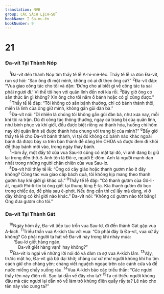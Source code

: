 ```yaml
---
translation: NVB
group: CÁC SÁCH LỊCH-SỬ
bookName: I Sa-mu-ên 
bookNumber: 9
---
```


<div class="title"><h1>21</h1><h3>Đa-vít Tại Thành Nóp </h3></div>
<span class="verse 1sa_21_1"> <sup>1</sup>Đa-vít đến thành Nóp tìm thầy tế lễ A-hi-mê-léc. Thầy tế lễ ra đón Đa-vít, run sợ hỏi: “Sao ông đi một mình, không có ai đi theo ông cả?” </span>
<span class="verse 1sa_21_2"><sup>2</sup>Đa-vít đáp: “Vua giao công tác cho tôi và dặn: ‘Đừng cho ai biết gì về công tác ta sai phái ngươi đi.’ Vì thế tôi hẹn với quân lính đến nơi kia rồi. </span>
<span class="verse 1sa_21_3"><sup>3</sup>Bây giờ ông có sẵn thức ăn gì không? Xin ông cho tôi năm ổ bánh hoặc có gì cũng được.” <br/></span>
<span class="verse 1sa_21_4"> <sup>4</sup>Thầy tế lễ đáp: “Tôi không có sẵn bánh thường, chỉ có bánh thánh thôi, miễn là lính của ông giữ mình, không gần gũi đàn bà.” <br/></span>
<span class="verse 1sa_21_5"> <sup>5</sup>Đa-vít nói: “Dĩ nhiên là chúng tôi không gần gũi đàn bà, như xưa nay, mỗi khi tôi ra trận. Dù đi công tác thông thường, ngay cả trang bị của quân lính, như binh phục và khí giới, đều được biệt riêng và thánh hóa, huống chi hôm nay khi quân lính sẽ được thánh hóa chung với trang bị của mình?” </span>
<span class="verse 1sa_21_6"><sup>6</sup>Bấy giờ thầy tế lễ cho Đa-vít bánh thánh, vì tại đó không có bánh nào khác ngoài bánh đã được bày ra trên bàn thánh để dâng lên CHÚA và được đem đi khỏi để thay bánh mới vào, trong ngày thay bánh. <br/></span>
<span class="verse 1sa_21_7"> <sup>7</sup>Hôm ấy, một đầy tớ của vua Sau-lơ cũng có mặt tại đó, vì anh đang bị giữ lại trong đền thờ.<a data-toggle="tooltip" data-placement="bottom" title="Nt: không ghi rõ ‘bị giữ lại’ vì lý do gì">⚓</a> Anh tên là Đô-e, người Ê-đôm. Anh là người mạnh dạn nhất trong những người chăn chiên của vua Sau-lơ. <br/></span>
<span class="verse 1sa_21_8"> <sup>8</sup>Đa-vít hỏi thầy tế lễ: “Ông có cây giáo hoặc thanh gươm nào ở đây không? Công tác vua giao cấp bách quá, tôi không kịp mang theo thanh gươm hay khí giới gì khác cả.” </span>
<span class="verse 1sa_21_9"><sup>9</sup>Thầy tế lễ đáp: “Có thanh gươm của Gô-li-át, người Phi-li-tin bị ông giết tại thung lũng Ê-la. Kìa thanh gươm đó bọc trong chiếc áo, để phía sau ê-phót. Nếu ông cần thì cứ lấy mà dùng, vì ở đây không có khí giới nào khác.” Đa-vít nói: “Không có gươm nào tốt bằng! Ông đưa gươm cho tôi.” <br/></span>
<div class="title"><h3>Đa-vít Tại Thành Gát </h3></div>
<span class="verse 1sa_21_10"> <sup>10</sup>Ngày hôm ấy, Đa-vít tiếp tục trốn vua Sau-lơ, đi đến thành Gát gặp vua A-kích. </span>
<span class="verse 1sa_21_11"><sup>11</sup>Triều thần vua A-kích tâu với vua: “Có phải đây là Đa-vít, vua xứ ấy không? Có phải người ta hát về Đa-vít này trong khi nhảy múa: <br/>  ‘Sau-lơ giết hàng ngàn, <br/>   Đa-vít giết hàng vạn!’ hay không?” <br/></span>
<span class="verse 1sa_21_12"> <sup>12</sup>Đa-vít lo ngại về những lời nói đó và đâm ra sợ vua A-kích lắm. </span>
<span class="verse 1sa_21_13"><sup>13</sup>Vậy, trước mặt họ, Đa-vít giả bộ dại khờ; chàng cư xử như người khùng khi họ tìm cách giữ cho chàng yên; chàng viết nguệch ngoạc trên các cánh cửa và để nước miếng chẩy xuống râu. </span>
<span class="verse 1sa_21_14"><sup>14</sup>Vua A-kích bảo các triều thần: “Các ngươi thấy tên này điên rồi. Sao lại dẫn về đây cho ta? </span>
<span class="verse 1sa_21_15"><sup>15</sup>Ta có thiếu người khùng đâu mà các ngươi lại dẫn nó về làm trò khùng điên quấy rầy ta? Lẽ nào cho tên này vào cung ta?” <br/></span>
